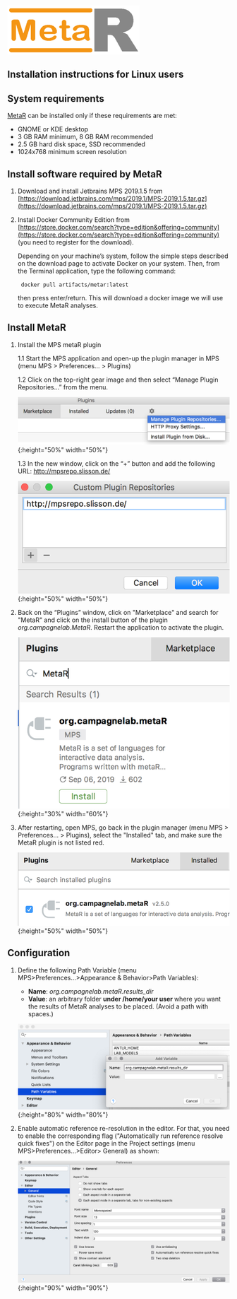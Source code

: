 ![MetaR logo](../images/MetaR-logo-4-SMALL-300x111.png)

## Installation instructions for Linux users

System requirements
-
[MetaR](https://manuelesimi.github.io/MetaR/) can be installed only if these requirements are met:

* GNOME or KDE desktop
* 3 GB RAM minimum, 8 GB RAM recommended
* 2.5 GB hard disk space, SSD recommended
* 1024x768 minimum screen resolution


Install software required by MetaR
-
1. Download and install Jetbrains MPS 2019.1.5 from [https://download.jetbrains.com/mps/2019.1/MPS-2019.1.5.tar.gz](https://download.jetbrains.com/mps/2019.1/MPS-2019.1.5.tar.gz)

2. Install Docker Community Edition from [https://store.docker.com/search?type=edition&offering=community](https://store.docker.com/search?type=edition&offering=community) (you need to register for the download). 

    Depending on your machine’s system, follow the simple steps described on the download page to activate Docker on your system. Then, from the Terminal application, type the following command:

        docker pull artifacts/metar:latest

    then press enter/return. This will download a docker image we will use to execute MetaR analyses.
   
Install MetaR
-    
1. Install the MPS metaR plugin
    
    1.1 Start the MPS application and open-up the plugin manager in MPS (menu MPS > Preferences… > Plugins)
    
    1.2 Click on the top-right gear image and then select “Manage Plugin Repositories…” from the menu.
    
    ![Repo](../images/AddRepo2019.1.png){:height="50%" width="50%"}

    1.3 In the new window, click on the “+” button and add the following URL: http://mpsrepo.slisson.de/
  
    ![Repo](../images/AddRepoURL2019.1.png){:height="50%" width="50%"}
    
2. Back on the “Plugins” window, click on "Marketplace" and search for "MetaR" and click on the install button of the plugin _org.campagnelab.MetaR_. Restart the application to activate the plugin.
  
    ![PluginInstall](../images/InstallMetaR2019.1.png){:height="30%" width="60%"}
    
3. After restarting, open MPS, go back in the plugin manager (menu MPS > Preferences… > Plugins), select the "Installed" tab, and make sure the MetaR plugin is not listed red.     
   
    ![PluginCheck](../images/CheckMetaR2019.1.png){:height="50%" width="50%"}
    
Configuration
-    

1. Define the following Path Variable (menu MPS&gt;Preferences...&gt;Appearance &amp; Behavior&gt;Path Variables):
    * **Name**: _org.campagnelab.metaR.results_dir_
    * **Value**: an arbitrary folder <strong>under /home/your user  </strong>where you want the results of MetaR analyses to be placed. (Avoid a path with spaces.)
  
    ![AddVariable](../images/AddVariable.png){:height="80%" width="80%"}

2. Enable automatic reference re-resolution in the editor. For that, you need to enable the corresponding flag ("Automatically run reference resolve quick fixes")
   on the Editor page in the Project settings (menu MPS&gt;Preferences...&gt;Editor&gt; General) as shown: 
   
   ![QuickRef](../images/EnableQuickRefResolution.png){:height="90%" width="90%"}
